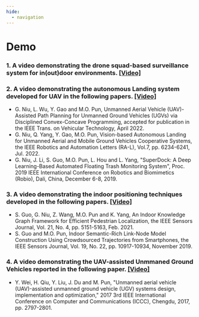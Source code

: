 ```yaml
---
hide:
  - navigation
---
```

# **Demo**

### 1. A video demonstrating the drone squad-based surveillance system for in(out)door environments. [[Video]](../assets/videos/DroneSquad.mp4)

### 2. A video demonstrating the autonomous Landing system developed for UAV in the following papers. [[Video]](../assets/videos/UAV-landing.mp4)
+ G. Niu, L. Wu, Y. Gao and M.O. Pun, Unmanned Aerial Vehicle (UAV)-Assisted Path Planning for Unmanned Ground Vehicles (UGVs) via Disciplined Convex-Concave Programming, accepted for publication in the IEEE Trans. on Vehicular Technology, April 2022.
+ G. Niu, Q. Yang, Y. Gao, M.O. Pun, Vision-based Autonomous Landing for Unmanned Aerial and Mobile Ground Vehicles Cooperative Systems, the IEEE Robotics and Automation Letters (RA-L), Vol.7, pp. 6234-6241, Jul. 2022.
+ G. Niu, J. Li, S. Guo, M.O. Pun, L. Hou and L. Yang, "SuperDock: A Deep Learning-Based Automated Floating Trash Monitoring System", Proc. 2019 IEEE International Conference on Robotics and Biomimetics (Robio), Dali, China, December 6-8, 2019.

### 3. A video demonstrating the indoor positioning techniques developed in the following papers. [[Video]](../assets/videos/IPSDemo.mp4)
- S. Guo, G. Niu, Z. Wang, M.O. Pun and K. Yang, An Indoor Knowledge Graph Framework for Efficient Pedestrian Localization, the IEEE Sensors Journal, Vol. 21, No. 4, pp. 5151-5163, Feb. 2021.
- S. Guo and M.O. Pun, Indoor Semantic-Rich Link-Node Model Construction Using Crowdsourced Trajectories from Smartphones, the IEEE Sensors Journal, Vol. 19, No. 22, pp. 10917-10934, November 2019.


### 4. A video demonstrating the UAV-assisted Unmmaned Ground Vehicles reported in the following paper. [[Video]](../assets/videos/UAV-UGV.mp4)
- Y. Wei, H. Qiu, Y. Liu, J. Du and M. Pun, "Unmanned aerial vehicle (UAV)-assisted unmanned ground vehicle (UGV) systems design, implementation and optimization," 2017 3rd IEEE International Conference on Computer and Communications (ICCC), Chengdu, 2017, pp. 2797-2801.
